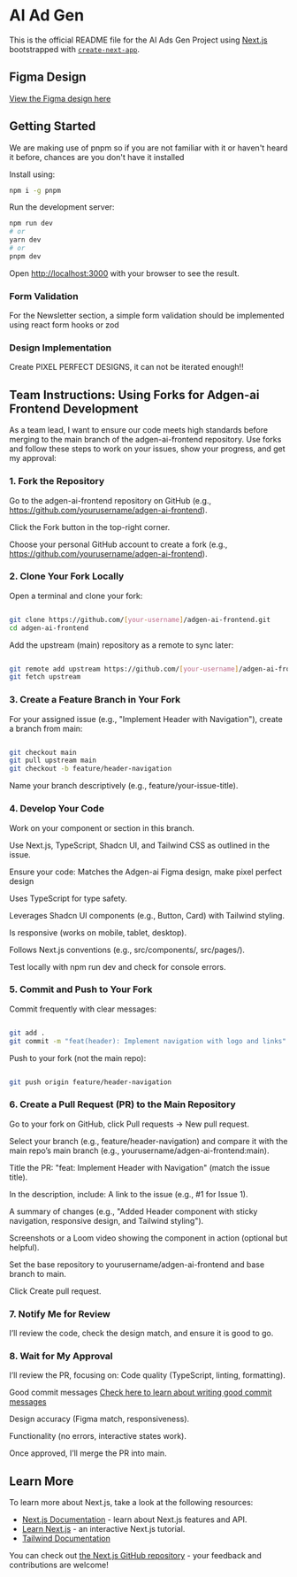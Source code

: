 # AI Ad Gen

This is the official README file for the AI Ads Gen Project using [Next.js](https://nextjs.org) bootstrapped with [`create-next-app`](https://nextjs.org/docs/app/api-reference/cli/create-next-app).

## Figma Design

[View the Figma design here](https://www.figma.com/design/WQT88LFkfo65NqDHng2Kyd/New-AI-Ads-Gen?node-id=0-1&p=f&t=2jDnxBFVTgA56yiY-0)

## Getting Started

We are making use of pnpm so if you are not familiar with it or haven't heard it before, chances are you don&apos;t have it installed

Install using:

```bash
npm i -g pnpm
```

Run the development server:

```bash
npm run dev
# or
yarn dev
# or
pnpm dev
```

Open [http://localhost:3000](http://localhost:3000) with your browser to see the result.

### Form Validation

For the Newsletter section, a simple form validation should be implemented using react form hooks or zod

### Design Implementation

Create PIXEL PERFECT DESIGNS, it can not be iterated enough!!

## Team Instructions: Using Forks for Adgen-ai Frontend Development

As a team lead, I want to ensure our code meets high standards before merging to the main branch of the adgen-ai-frontend repository. Use forks and follow these steps to work on your issues, show your progress, and get my approval:

### 1. Fork the Repository

Go to the adgen-ai-frontend repository on GitHub (e.g., https://github.com/yourusername/adgen-ai-frontend).

Click the Fork button in the top-right corner.

Choose your personal GitHub account to create a fork (e.g., https://github.com/yourusername/adgen-ai-frontend).

### 2. Clone Your Fork Locally

Open a terminal and clone your fork:

```bash

git clone https://github.com/[your-username]/adgen-ai-frontend.git
cd adgen-ai-frontend
```

Add the upstream (main) repository as a remote to sync later:

```bash

git remote add upstream https://github.com/[your-username]/adgen-ai-frontend.git
git fetch upstream
```

### 3. Create a Feature Branch in Your Fork

For your assigned issue (e.g., "Implement Header with Navigation"), create a branch from main:

```bash

git checkout main
git pull upstream main
git checkout -b feature/header-navigation
```

Name your branch descriptively (e.g., feature/your-issue-title).

### 4. Develop Your Code

Work on your component or section in this branch.

Use Next.js, TypeScript, Shadcn UI, and Tailwind CSS as outlined in the issue.

Ensure your code:
Matches the Adgen-ai Figma design, make pixel perfect design

Uses TypeScript for type safety.

Leverages Shadcn UI components (e.g., Button, Card) with Tailwind styling.

Is responsive (works on mobile, tablet, desktop).

Follows Next.js conventions (e.g., src/components/, src/pages/).

Test locally with npm run dev and check for console errors.

### 5. Commit and Push to Your Fork

Commit frequently with clear messages:

```bash

git add .
git commit -m "feat(header): Implement navigation with logo and links"
```

Push to your fork (not the main repo):

```bash

git push origin feature/header-navigation
```

### 6. Create a Pull Request (PR) to the Main Repository

Go to your fork on GitHub, click Pull requests → New pull request.

Select your branch (e.g., feature/header-navigation) and compare it with the main repo’s main branch (e.g., yourusername/adgen-ai-frontend:main).

Title the PR: "feat: Implement Header with Navigation" (match the issue title).

In the description, include:
A link to the issue (e.g., #1 for Issue 1).

A summary of changes (e.g., "Added Header component with sticky navigation, responsive design, and Tailwind styling").

Screenshots or a Loom video showing the component in action (optional but helpful).

Set the base repository to yourusername/adgen-ai-frontend and base branch to main.

Click Create pull request.

### 7. Notify Me for Review

I’ll review the code, check the design match, and ensure it is good to go.

### 8. Wait for My Approval

I’ll review the PR, focusing on:
Code quality (TypeScript, linting, formatting).

Good commit messages [Check here to learn about writing good commit messages](https://www.freecodecamp.org/news/how-to-write-better-git-commit-messages/)

Design accuracy (Figma match, responsiveness).

Functionality (no errors, interactive states work).

Once approved, I’ll merge the PR into main.

## Learn More

To learn more about Next.js, take a look at the following resources:

- [Next.js Documentation](https://nextjs.org/docs) - learn about Next.js features and API.
- [Learn Next.js](https://nextjs.org/learn) - an interactive Next.js tutorial.
- [Tailwind Documentation](https://tailwindcss.com/docs/installation/using-vite)

You can check out [the Next.js GitHub repository](https://github.com/vercel/next.js) - your feedback and contributions are welcome!
